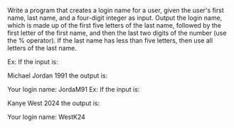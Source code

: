 Write a program that creates a login name for a user, given the user's first name, last name, and a four-digit integer as input. Output the login name, which is made up of the first five letters of the last name, followed by the first letter of the first name, and then the last two digits of the number (use the % operator). If the last name has less than five letters, then use all letters of the last name.

Ex: If the input is:

Michael Jordan 1991
the output is:

Your login name: JordaM91
Ex: If the input is:

Kanye West 2024
the output is:

Your login name: WestK24